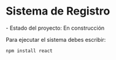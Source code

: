 <h1>Sistema de Registro</h1>
- Estado del proyecto: En construcción

Para ejecutar el sistema debes escribir:

```npm install react```
